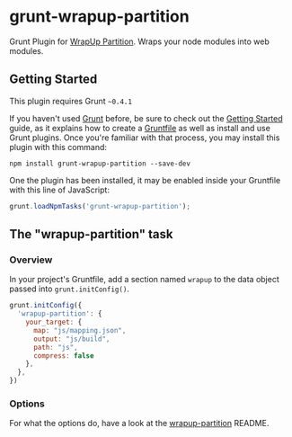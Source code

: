 # grunt-wrapup-partition

Grunt Plugin for [WrapUp Partition](https://github.com/arian/wrapup-partition).
Wraps your node modules into web modules.

## Getting Started
This plugin requires Grunt `~0.4.1`

If you haven't used [Grunt](http://gruntjs.com/) before, be sure to check out
the [Getting Started](http://gruntjs.com/getting-started) guide, as it explains
how to create a [Gruntfile](http://gruntjs.com/sample-gruntfile) as well as
install and use Grunt plugins. Once you're familiar with that process, you may
install this plugin with this command:

```shell
npm install grunt-wrapup-partition --save-dev
```

One the plugin has been installed, it may be enabled inside your Gruntfile with
this line of JavaScript:

```js
grunt.loadNpmTasks('grunt-wrapup-partition');
```

## The "wrapup-partition" task

### Overview

In your project's Gruntfile, add a section named `wrapup` to the data object
passed into `grunt.initConfig()`.

```js
grunt.initConfig({
  'wrapup-partition': {
    your_target: {
      map: "js/mapping.json",
      output: "js/build",
      path: "js",
      compress: false
    },
  },
})
```

### Options

For what the options do, have a look at the
[wrapup-partition](https://github.com/arian/wrapup-partition/blob/master/README.md)
README.

